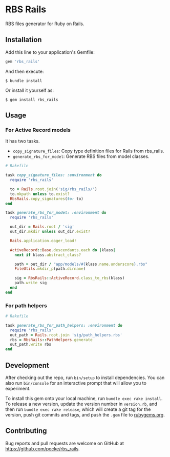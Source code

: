 # RBS Rails

RBS files generator for Ruby on Rails.

## Installation

Add this line to your application's Gemfile:

```ruby
gem 'rbs_rails'
```

And then execute:

    $ bundle install

Or install it yourself as:

    $ gem install rbs_rails

## Usage

### For Active Record models

It has two tasks.

* `copy_signature_files`: Copy type definition files for Rails from rbs_rails.
* `generate_rbs_for_model`: Generate RBS files from model classes.

```ruby
# Rakefile

task copy_signature_files: :environment do
  require 'rbs_rails'

  to = Rails.root.join('sig/rbs_rails/')
  to.mkpath unless to.exist?
  RbsRails.copy_signatures(to: to)
end

task generate_rbs_for_model: :environment do
  require 'rbs_rails'

  out_dir = Rails.root / 'sig'
  out_dir.mkdir unless out_dir.exist?

  Rails.application.eager_load!

  ActiveRecord::Base.descendants.each do |klass|
    next if klass.abstract_class?

    path = out_dir / "app/models/#{klass.name.underscore}.rbs"
    FileUtils.mkdir_p(path.dirname)

    sig = RbsRails::ActiveRecord.class_to_rbs(klass)
    path.write sig
  end
end
```

### For path helpers

```ruby
# Rakefile

task generate_rbs_for_path_helpers: :environment do
  require 'rbs_rails'
  out_path = Rails.root.join 'sig/path_helpers.rbs'
  rbs = RbsRails::PathHelpers.generate
  out_path.write rbs
end
```

## Development

After checking out the repo, run `bin/setup` to install dependencies. You can also run `bin/console` for an interactive prompt that will allow you to experiment.

To install this gem onto your local machine, run `bundle exec rake install`. To release a new version, update the version number in `version.rb`, and then run `bundle exec rake release`, which will create a git tag for the version, push git commits and tags, and push the `.gem` file to [rubygems.org](https://rubygems.org).

## Contributing

Bug reports and pull requests are welcome on GitHub at https://github.com/pocke/rbs_rails.


